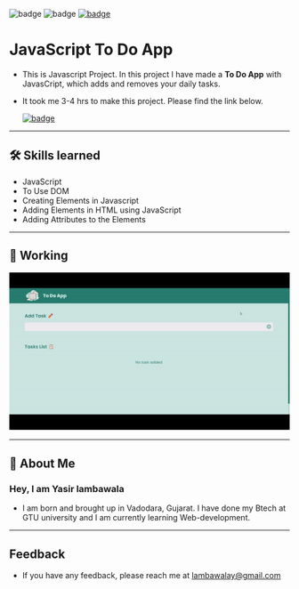 ![badge](https://img.shields.io/badge/MADE%20WITH-HTML,%20CSS%20&%20JS-blue)
![badge](https://img.shields.io/badge/TIME%20TAKEN-3%20to%204%20hrs-red)
[![badge](https://img.shields.io/badge/SEE%20DEMO%20-VISIT-green)](https://javascript-todoapp-project4.netlify.app/)

# JavaScript To Do App

- This is Javascript Project. In this project I have made a **To Do App** with JavasCript, which adds and removes your daily tasks.

- It took me 3-4 hrs to make this project. Please find the link below.

  [![badge](https://img.shields.io/badge/LINK%20OF-PROJECT-darkgreen)](https://javascript-todoapp-project4.netlify.app/)

---

## 🛠 Skills learned

- JavaScript
- To Use DOM
- Creating Elements in Javascript
- Adding Elements in HTML using JavaScript
- Adding Attributes to the Elements

---

## 🎥 Working

![Gif](todo_app.gif)

---

## 🚀 About Me

### Hey, I am Yasir lambawala

- I am born and brought up in Vadodara, Gujarat. I have done my Btech at GTU university and I am currently learning Web-development.

---

## Feedback

- If you have any feedback, please reach me at lambawalay@gmail.com
